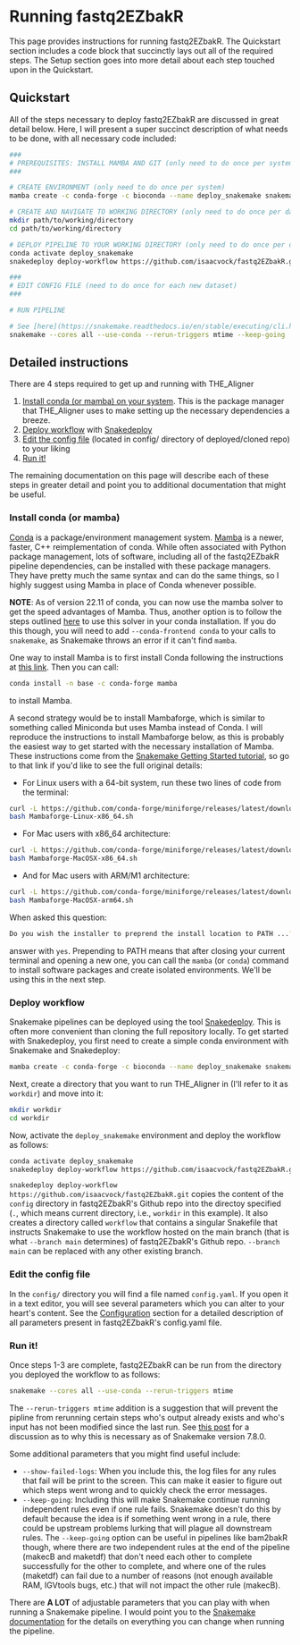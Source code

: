 # Running fastq2EZbakR

This page provides instructions for running fastq2EZbakR. The Quickstart section includes a code block that succinctly lays out all of the required steps. The Setup section goes into more detail about each step touched upon in the Quickstart.

## Quickstart

All of the steps necessary to deploy fastq2EZbakR are discussed in great detail below. Here, I will present a super succinct description of what needs to be done, with all necessary code included:

``` bash
### 
# PREREQUISITES: INSTALL MAMBA AND GIT (only need to do once per system)
###

# CREATE ENVIRONMENT (only need to do once per system)
mamba create -c conda-forge -c bioconda --name deploy_snakemake snakemake snakedeploy

# CREATE AND NAVIGATE TO WORKING DIRECTORY (only need to do once per dataset)
mkdir path/to/working/directory
cd path/to/working/directory

# DEPLOY PIPELINE TO YOUR WORKING DIRECTORY (only need to do once per dataset)
conda activate deploy_snakemake
snakedeploy deploy-workflow https://github.com/isaacvock/fastq2EZbakR.git . --branch main

###
# EDIT CONFIG FILE (need to do once for each new dataset)
###

# RUN PIPELINE

# See [here](https://snakemake.readthedocs.io/en/stable/executing/cli.html) for details on all of the configurable parameters
snakemake --cores all --use-conda --rerun-triggers mtime --keep-going
```

## Detailed instructions

There are 4 steps required to get up and running with THE_Aligner

1. [Install conda (or mamba) on your system](#conda). This is the package manager that THE_Aligner uses to make setting up the necessary dependencies a breeze.
1. [Deploy workflow](#deploy) with [Snakedeploy](https://snakedeploy.readthedocs.io/en/latest/index.html)
1. [Edit the config file](#config) (located in config/ directory of deployed/cloned repo) to your liking
1. [Run it!](#run)

The remaining documentation on this page will describe each of these steps in greater detail and point you to additional documentation that might be useful.

### Install conda (or mamba)<a name="conda"></a>
[Conda](https://docs.conda.io/projects/conda/en/latest/index.html) is a package/environment management system. [Mamba](https://mamba.readthedocs.io/en/latest/) is a newer, faster, C++ reimplementation of conda. While often associated with Python package management, lots of software, including all of the fastq2EZbakR pipeline dependencies, can be installed with these package managers. They have pretty much the same syntax and can do the same things, so I highly suggest using Mamba in place of Conda whenever possible. 

**NOTE**: As of version 22.11 of conda, you can now use the mamba solver to get the speed advantages of Mamba. Thus, another option is to follow the steps outlined [here](https://www.anaconda.com/blog/a-faster-conda-for-a-growing-community) to use this solver in your conda installation. If you do this though, you will need to add `--conda-frontend conda` to your calls to `snakemake`, as Snakemake throws an error if it can't find `mamba`.

One way to install Mamba is to first install Conda following the instructions at [this link](https://docs.conda.io/projects/conda/en/latest/user-guide/install/index.html). Then you can call:

``` bash
conda install -n base -c conda-forge mamba
```
to install Mamba.

A second strategy would be to install Mambaforge, which is similar to something called Miniconda but uses Mamba instead of Conda. I will reproduce the instructions to install Mambaforge below, as this is probably the easiest way to get started with the necessary installation of Mamba. These instructions come from the [Snakemake Getting Started tutorial](https://snakemake.readthedocs.io/en/stable/tutorial/setup.html), so go to that link if you'd like to see the full original details:

* For Linux users with a 64-bit system, run these two lines of code from the terminal:

``` bash
curl -L https://github.com/conda-forge/miniforge/releases/latest/download/Mambaforge-Linux-x86_64.sh -o Mambaforge-Linux-x86_64.sh
bash Mambaforge-Linux-x86_64.sh
```
* For Mac users with x86_64 architecture: 
``` bash
curl -L https://github.com/conda-forge/miniforge/releases/latest/download/Mambaforge-MacOSX-x86_64.sh -o Mambaforge-MacOSX-x86_64.sh
bash Mambaforge-MacOSX-x86_64.sh
```
* And for Mac users with ARM/M1 architecture:
``` bash
curl -L https://github.com/conda-forge/miniforge/releases/latest/download/Mambaforge-MacOSX-arm64.sh -o Mambaforge-MacOSX-arm64.sh
bash Mambaforge-MacOSX-arm64.sh
```

When asked this question:
``` bash
Do you wish the installer to preprend the install location to PATH ...? [yes|no]
```
answer with `yes`. Prepending to PATH means that after closing your current terminal and opening a new one, you can call the `mamba` (or `conda`) command to install software packages and create isolated environments. We'll be using this in the next step.

### Deploy workflow<a name="deploy"></a>

Snakemake pipelines can be deployed using the tool [Snakedeploy](https://snakedeploy.readthedocs.io/en/latest/index.html). This is often more convenient than cloning the full repository locally. To get started with Snakedeploy, you first need to create a simple conda environment with Snakemake and Snakedeploy:


``` bash
mamba create -c conda-forge -c bioconda --name deploy_snakemake snakemake snakedeploy
```

Next, create a directory that you want to run THE_Aligner in (I'll refer to it as `workdir`) and move into it:
``` bash
mkdir workdir
cd workdir
```

Now, activate the `deploy_snakemake` environment and deploy the workflow as follows:

``` bash
conda activate deploy_snakemake
snakedeploy deploy-workflow https://github.com/isaacvock/fastq2EZbakR.git . --branch main
```

`snakedeploy deploy-workflow https://github.com/isaacvock/fastq2EZbakR.git` copies the content of the `config` directory in fastq2EZbakR's Github repo into the directoy specified (`.`, which means current directory, i.e., `workdir` in this example). It also creates a directory called `workflow` that contains a singular Snakefile that instructs Snakemake to use the workflow hosted on the main branch (that is what `--branch main` determines) of fastq2EZbakR's Github repo. `--branch main` can be replaced with any other existing branch.

### Edit the config file<a name="config"></a>

In the `config/` directory you will find a file named `config.yaml`. If you open it in a text editor, you will see several parameters which you can alter to your heart's content. See the [Configuration](configuration.md) section for a detailed description of all parameters present in fastq2EZbakR's config.yaml file.

### Run it!<a name="run"></a>

Once steps 1-3 are complete, fastq2EZbakR can be run from the directory you deployed the workflow to as follows:

``` bash
snakemake --cores all --use-conda --rerun-triggers mtime
```

The `--rerun-triggers mtime` addition is a suggestion that will prevent the pipline from rerunning certain steps who's output already exists and who's input has not been modified since the last run. See [this post](https://github.com/snakemake/snakemake/issues/1694) for a discussion as to why this is necessary as of Snakemake version 7.8.0.

Some additional parameters that you might find useful include:

* `--show-failed-logs`: When you include this, the log files for any rules that fail will be print to the screen. This can make it easier to figure out which steps went wrong and to quickly check the error messages.
* `--keep-going`: Including this will make Snakemake continue running independent rules even if one rule fails. Snakemake doesn't do this by default because the idea is if something went wrong in a rule, there could be upstream problems lurking that will plague all downstream rules. The `--keep-going` option can be useful in pipelines like bam2bakR though, where there are two independent rules at the end of the pipeline (makecB and maketdf) that don't need each other to complete successfully for the other to complete, and where one of the rules (maketdf) can fail due to a number of reasons (not enough available RAM, IGVtools bugs, etc.) that will not impact the other rule (makecB).

There are **A LOT** of adjustable parameters that you can play with when running a Snakemake pipeline. I would point you to the [Snakemake documentation](https://snakemake.readthedocs.io/en/stable/executing/cli.html) 
for the details on everything you can change when running the pipeline.

